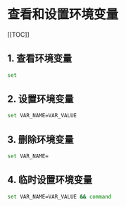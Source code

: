 # 查看和设置环境变量

[[TOC]]

## 1. 查看环境变量

```bash
set
```

## 2. 设置环境变量

```bash
set VAR_NAME=VAR_VALUE
```

## 3. 删除环境变量

```bash
set VAR_NAME=
```

## 4. 临时设置环境变量

```bash
set VAR_NAME=VAR_VALUE && command
```
